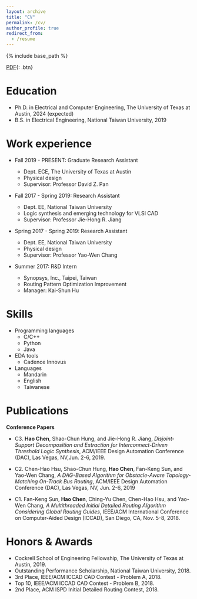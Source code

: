 ```yaml
---
layout: archive
title: "CV"
permalink: /cv/
author_profile: true
redirect_from:
  - /resume
---
```


{% include base_path %}

[PDF](/files/HAO_CV.pdf){: .btn}

Education
======
* Ph.D. in Electrical and Computer Engineering, The University of Texas at Austin, 2024 (expected)
* B.S. in Electrical Engineering, National Taiwan University, 2019

Work experience
======
* Fall 2019 - PRESENT: Graduate Research Assistant
  * Dept. ECE, The University of Texas at Austin
  * Physical design
  * Supervisor: Professor David Z. Pan

* Fall 2017 - Spring 2019: Research Assistant
  * Dept. EE, National Taiwan University
  * Logic synthesis and emerging technology for VLSI CAD
  * Supervisor: Professor Jie-Hong R. Jiang

* Spring 2017 - Spring 2019: Research Assistant
  * Dept. EE, National Taiwan University
  * Physical design
  * Supervisor: Professor Yao-Wen Chang

* Summer 2017: R&D Intern
  * Synopsys, Inc., Taipei, Taiwan
  * Routing Pattern Optimization Improvement
  * Manager: Kai-Shun Hu
  
Skills
======
* Programming languages
  * C/C++ 
  * Python 
  * Java
* EDA tools
  * Cadence Innovus
* Languages
  * Mandarin
  * English
  * Taiwanese


Publications
======
<!---
  <ul>{% for post in site.publications %}
    {% include archive-single-cv.html %}
  {% endfor %}</ul>
-->
**Conference Papers**

* C3. **Hao Chen**, Shao-Chun Hung, and Jie-Hong R. Jiang, *Disjoint-Support Decomposition and Extraction for Interconnect-Driven Threshold Logic Synthesis*, ACM/IEEE Design Automation Conference (DAC), Las Vegas, NV,Jun. 2-6, 2019.

* C2. Chen-Hao Hsu, Shao-Chun Hung, **Hao Chen**, Fan-Keng Sun, and Yao-Wen Chang, *A DAG-Based Algorithm for Obstacle-Aware Topology-Matching On-Track Bus Routing*, ACM/IEEE Design Automation Conference (DAC), Las Vegas, NV, Jun. 2-6, 2019 

* C1. Fan-Keng Sun, **Hao Chen**, Ching-Yu Chen, Chen-Hao Hsu, and Yao-Wen Chang, *A Multithreaded Initial Detailed Routing Algorithm Considering Global Routing Guides*, IEEE/ACM International Conference on Computer-Aided Design (ICCAD), San Diego, CA, Nov. 5-8, 2018.

Honors & Awards
======
* Cockrell School of Engineering Fellowship, The University of Texas at Austin, 2019.
* Outstanding Performance Scholarship, National Taiwan University, 2018.
* 3rd Place, IEEE/ACM ICCAD CAD Contest - Problem A, 2018.
* Top 10, IEEE/ACM ICCAD CAD Contest - Problem B, 2018.
* 2nd Place, ACM ISPD Initial Detailed Routing Contest, 2018.

<!---  
Talks
======
  <ul>{% for post in site.talks %}
    {% include archive-single-talk-cv.html %}
  {% endfor %}</ul>
  
Teaching
======
  <ul>{% for post in site.teaching %}
    {% include archive-single-cv.html %}
  {% endfor %}</ul>
  
Service and leadership
======
* Currently signed in to 43 different slack teams
-->
